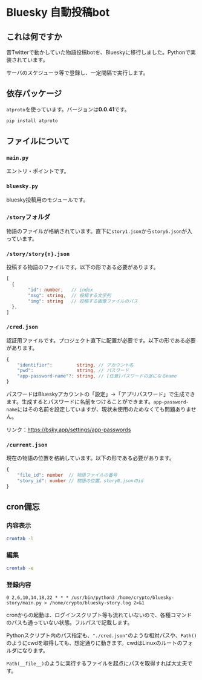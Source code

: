 # Bluesky 自動投稿bot

## これは何ですか

昔Twitterで動かしていた物語投稿botを、Blueskyに移行しました。Pythonで実装されています。

サーバのスケジューラ等で登録し、一定間隔で実行します。

## 依存パッケージ

```atproto```を使っています。バージョンは**0.0.41**です。

```bash
pip install atproto
```

## ファイルについて

### ```main.py```

エントリ・ポイントです。

### ```bluesky.py```

bluesky投稿用のモジュールです。

### ```/story```フォルダ

物語のファイルが格納されています。直下に```story1.json```から```story6.json```が入っています。

### ```/story/story{n}.json```

投稿する物語のファイルです。以下の形である必要があります。

```ts
[
  {
		"id": number,   // index
		"msg": string,  // 投稿する文字列
		"img": string   // 投稿する画像ファイルのパス
  },
]
```

### ```/cred.json```

認証用ファイルです。プロジェクト直下に配置が必要です。以下の形である必要があります。

```ts
{
	"identifier":         string, // アカウント名
	"pwd":                string, // パスワード
	"app-password-name"?: string, // [任意]パスワードの遂になるname
}
```

パスワードはBlueskyアカウントの「設定」→「アプリパスワード」で生成できます。生成するとパスワードに名前をつけることができます。```app-password-name```にはその名前を設定していますが、現状未使用のためなくても問題ありません。

リンク：https://bsky.app/settings/app-passwords

### ```/current.json```

現在の物語の位置を格納しています。以下の形である必要があります。

```ts
{
	"file_id": number  // 物語ファイルの番号
	"story_id": number // 物語の位置。storyN.jsonのid
}
```

## cron備忘

### 内容表示

```bash
crontab -l
```

### 編集

```bash
crontab -e
```

### 登録内容

```
0 2,6,10,14,18,22 * * * /usr/bin/python3 /home/crypto/bluesky-story/main.py > /home/crypto/bluesky-story.log 2>&1
```

cronからの起動は、ログインスクリプト等も流れていないので、各種コマンドのパスも通っていない状態。フルパスで記載します。

Pythonスクリプト内のパス指定も、```"./cred.json"```のような相対パスや、```Path()```のようにcwdを取得しても、想定通りに動きます。cwdはLinuxのルートのフォルダになります。

```Path(__file__)```のように実行するファイルを起点にパスを取得すれば大丈夫です。
